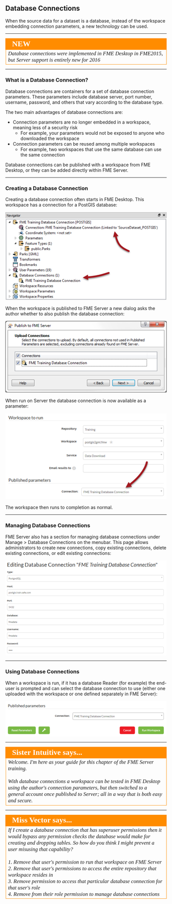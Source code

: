 ## Database Connections

When the source data for a dataset is a database, instead of the workspace embedding connection parameters, a new technology can be used.

---

<!--New Section--> 

<table style="border-spacing: 0px">
<tr>
<td style="vertical-align:middle;background-color:darkorange;border: 2px solid darkorange">
<i class="fa fa-bolt fa-lg fa-pull-left fa-fw" style="color:white;padding-right: 12px;vertical-align:text-top"></i>
<span style="color:white;font-size:x-large;font-weight: bold;font-family:serif">NEW</span>
</td>
</tr>

<tr>
<td style="border: 1px solid darkorange">
<span style="font-family:serif; font-style:italic; font-size:larger">
Database connections were implemented in FME Desktop in FME2015, but Server support is entirely new for 2016
</span>
</td>
</tr>
</table>

---

### What is a Database Connection? ###

Database connections are containers for a set of database connection parameters. These parameters include database server, port number, username, password, and others that vary according to the database type.

The two main advantages of database connections are:

- Connection parameters are no longer embedded in a workspace, meaning less of a security risk
	- For example, your parameters would not be exposed to anyone who downloaded the workspace
- Connection parameters can be reused among multiple workspaces
	- For example, two workspaces that use the same database can use the same connection

Database connections can be published with a workspace from FME Desktop, or they can be added directly within FME Server.

---

### Creating a Database Connection ###

Creating a database connection often starts in FME Desktop. This workspace has a connection for a PostGIS database:

![](./Images/Img2.0.DatabaseConnectionInWB.png)

When the workspace is published to FME Server a new dialog asks the author whether to also publish the database connection:

![](./Images/Img2.01.DatabaseConnectionInWiz.png)

When run on Server the database connection is now available as a parameter:

![](./Images/Img2.02.DatabaseConnectionInServerRun.png)

The workspace then runs to completion as normal.

---

### Managing Database Connections ###

FME Server also has a section for managing database connections under Manage &gt; Database Connections on the menubar. This page allows administrators to create new connections, copy existing connections, delete existing connections, or edit existing connections:

![](./Images/Img2.03.DatabaseConnectionEditingInServer.png)

---

### Using Database Connections ###

When a workspace is run, if it has a database Reader (for example) the end-user is prompted and can select the database connection to use (either one uploaded with the workspace or one defined separately in FME Server):

![](./Images/Img2.32.DatabaseConnectionUsing.png)

---

<!--Person X Says Section-->

<table style="border-spacing: 0px">
<tr>
<td style="vertical-align:middle;background-color:darkorange;border: 2px solid darkorange">
<i class="fa fa-quote-left fa-lg fa-pull-left fa-fw" style="color:white;padding-right: 12px;vertical-align:text-top"></i>
<span style="color:white;font-size:x-large;font-weight: bold;font-family:serif">Sister Intuitive says...</span>
</td>
</tr>

<tr>
<td style="border: 1px solid darkorange">
<span style="font-family:serif; font-style:italic; font-size:larger">
Welcome. I'm here as your guide for this chapter of the FME Server training. 
<br><br>With database connections a workspace can be tested in FME Desktop using the author's connection parameters, but then switched to a general account once published to Server; all in a way that is both easy and secure. 
</span>
</td>
</tr>
</table>

---

<!--Person X Says Section-->

<table style="border-spacing: 0px">
<tr>
<td style="vertical-align:middle;background-color:darkorange;border: 2px solid darkorange">
<i class="fa fa-quote-left fa-lg fa-pull-left fa-fw" style="color:white;padding-right: 12px;vertical-align:text-top"></i>
<span style="color:white;font-size:x-large;font-weight: bold;font-family:serif">Miss Vector says...</span>
</td>
</tr>

<tr>
<td style="border: 1px solid darkorange">
<span style="font-family:serif; font-style:italic; font-size:larger">
If I create a database connection that has superuser permissions then it would bypass any permission checks the database would make for creating and dropping tables. So how do you think I might prevent a user misusing that capability?
<br><br>1. Remove that user's permission to run that workspace on FME Server
<br>2. Remove that user's permissions to access the entire repository that workspace resides in
<br>3. Remove permission to access that particular database connection for that user's role
<br>4. Remove from their role permission to manage database connections
</span>
</td>
</tr>
</table>
